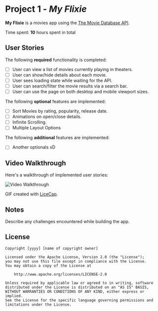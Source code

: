 # Project 1 - *My Flixie*

**My Flixie** is a movies app using the [The Movie Database API](http://docs.themoviedb.apiary.io/#).

Time spent: **10** hours spent in total

## User Stories

The following **required** functionality is completed:

- [ ] User can view a list of movies currently playing in theaters.
- [ ] User can show/hide details about each movie.
- [ ] User sees loading state while waiting for the API.
- [ ] User can search/filter the movie results via a search bar.
- [ ] User can use the page on both desktop and mobile viewport sizes.

The following **optional** features are implemented:

- [ ] Sort Movies by rating, popularity, release date.
- [ ] Animations on open/close details.
- [ ] Infinite Scrolling.
- [ ] Multiple Layout Options

The following **additional** features are implemented:

- [ ] Another optionals xD

## Video Walkthrough

Here's a walkthrough of implemented user stories:

<img src='https://i.imgur.com/ojbxwto.gifv' title='Video Walkthrough' width='' alt='Video Walkthrough' />

GIF created with [LiceCap](http://www.cockos.com/licecap/).

## Notes

Describe any challenges encountered while building the app.

## License

    Copyright [yyyy] [name of copyright owner]

    Licensed under the Apache License, Version 2.0 (the "License");
    you may not use this file except in compliance with the License.
    You may obtain a copy of the License at

        http://www.apache.org/licenses/LICENSE-2.0

    Unless required by applicable law or agreed to in writing, software
    distributed under the License is distributed on an "AS IS" BASIS,
    WITHOUT WARRANTIES OR CONDITIONS OF ANY KIND, either express or implied.
    See the License for the specific language governing permissions and
    limitations under the License.
